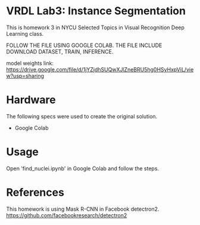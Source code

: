# VRDL Lab3: Instance Segmentation
This is homework 3 in NYCU Selected Topics in Visual Recognition Deep Learning class.

FOLLOW THE FILE USING GOOGLE COLAB. THE FILE INCLUDE DOWNLOAD DATASET, TRAIN, INFERENCE.

model weights link:
https://drive.google.com/file/d/1jYZjdhSUQwXJlZneBRU5hg0HSyHxpViL/view?usp=sharing

# Hardware
The following specs were used to create the original solution.
* Google Colab

# Usage
Open 'find_nuclei.ipynb' in Google Colab and follow the steps.

# References
This homework is using Mask R-CNN in Facebook detectron2.
https://github.com/facebookresearch/detectron2
